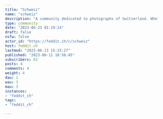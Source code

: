 ```yaml
---
title: "Schweiz" 
name: "schweiz"
description: "A community dedicated to photographs of Switzerland. Whether it's cities, mountains, the Patrouille Suisse, forests, Fasnacht, landscapes, 1st of August fireworks, rivers, glaciers, Roger Federer or villages, anything Switzerland is allowed."
type: community
date: "2023-06-23 01:19:14"
draft: false
nsfw: false
actor_id: "https://feddit.ch/c/schweiz"
host: feddit.ch
lastmod: "2023-06-13 15:15:27"
published: "2023-06-11 18:56:45"
subscribers: 63
posts: 4
comments: 4
weight: 4
dau: 1
wau: 3
mau: 3
instances:
- "feddit_ch"
tags: 
- "feddit_ch"

---
```

